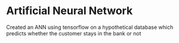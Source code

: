 # Artificial Neural Network

Created an ANN using tensorflow on a hypothetical database which predicts whether the customer stays in the bank or not
